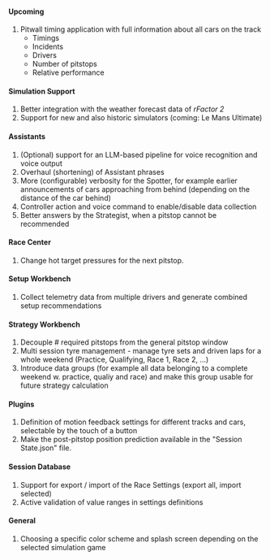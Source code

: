 #### Upcoming
  1. Pitwall timing application with full information about all cars on the track
     - Timings
	 - Incidents
	 - Drivers
	 - Number of pitstops
	 - Relative performance

#### Simulation Support
  1. Better integration with the weather forecast data of *rFactor 2*
  2. Support for new and also historic simulators (coming: Le Mans Ultimate)

#### Assistants
  1. (Optional) support for an LLM-based pipeline for voice recognition and voice output
  2. Overhaul (shortening) of Assistant phrases
  3. More (configurable) verbosity for the Spotter, for example earlier announcements of cars approaching from behind (depending on the distance of the car behind)
  4. Controller action and voice command to enable/disable data collection
  5. Better answers by the Strategist, when a pitstop cannot be recommended

#### Race Center
  1. Change hot target pressures for the next pitstop.

#### Setup Workbench
  1. Collect telemetry data from multiple drivers and generate combined setup recommendations

#### Strategy Workbench
  1. Decouple # required pitstops from the general pitstop window
  2. Multi session tyre management - manage tyre sets and driven laps for a whole weekend (Practice, Qualifying, Race 1, Race 2, ...)
  3. Introduce data groups (for example all data belonging to a complete weekend w. practice, qualiy and race) and make this group usable for future strategy calculation

#### Plugins
  1. Definition of motion feedback settings for different tracks and cars, selectable by the touch of a button
  2. Make the post-pitstop position prediction available in the "Session State.json" file.

#### Session Database
  1. Support for export / import of the Race Settings (export all, import selected)
  2. Active validation of value ranges in settings definitions
  
#### General
  1. Choosing a specific color scheme and splash screen depending on the selected simulation game